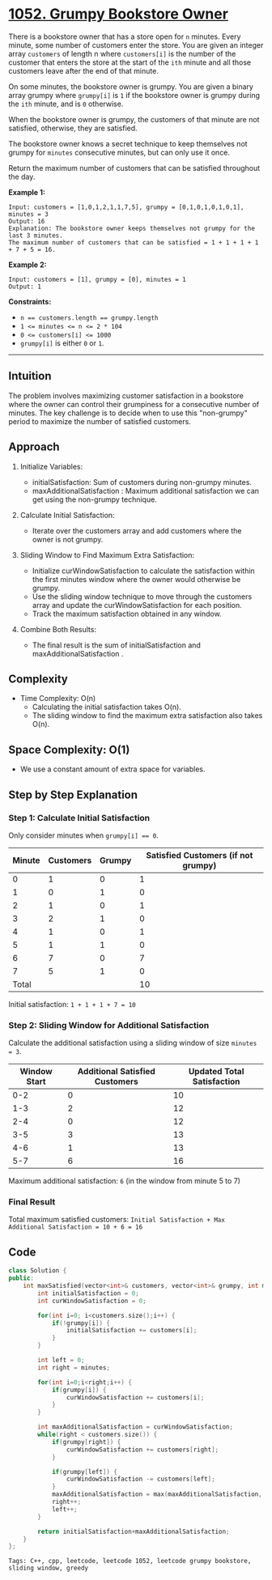 
# [1052. Grumpy Bookstore Owner](https://leetcode.com/problems/grumpy-bookstore-owner/description/)

There is a bookstore owner that has a store open for `n` minutes. Every minute, some number of customers enter the store. You are given an integer array `customers` of length n where `customers[i]` is the number of the customer that enters the store at the start of the `ith` minute and all those customers leave after the end of that minute.

On some minutes, the bookstore owner is grumpy. You are given a binary array grumpy where `grumpy[i]` is `1` if the bookstore owner is grumpy during the `ith` minute, and is `0` otherwise.

When the bookstore owner is grumpy, the customers of that minute are not satisfied, otherwise, they are satisfied.

The bookstore owner knows a secret technique to keep themselves not grumpy for `minutes` consecutive minutes, but can only use it once.

Return the maximum number of customers that can be satisfied throughout the day.

**Example 1:**

    Input: customers = [1,0,1,2,1,1,7,5], grumpy = [0,1,0,1,0,1,0,1], minutes = 3
    Output: 16
    Explanation: The bookstore owner keeps themselves not grumpy for the last 3 minutes. 
    The maximum number of customers that can be satisfied = 1 + 1 + 1 + 1 + 7 + 5 = 16.
**Example 2:**

    Input: customers = [1], grumpy = [0], minutes = 1
    Output: 1
 

**Constraints:**

- `n == customers.length == grumpy.length`
- `1 <= minutes <= n <= 2 * 104`
- `0 <= customers[i] <= 1000`
- `grumpy[i]` is either `0` or `1`.

---

## Intuition
The problem involves maximizing customer satisfaction in a bookstore where the owner can control their grumpiness for a consecutive number of minutes. The key challenge is to decide when to use this "non-grumpy" period to maximize the number of satisfied customers.

## Approach
1. Initialize Variables:

    - initialSatisfaction: Sum of customers during non-grumpy minutes.
    - maxAdditionalSatisfaction : Maximum additional satisfaction we can get using the non-grumpy technique.

2. Calculate Initial Satisfaction:

    - Iterate over the customers array and add customers where the owner is not grumpy.

3. Sliding Window to Find Maximum Extra Satisfaction:

    - Initialize curWindowSatisfaction to calculate the satisfaction within the first minutes window where the owner would otherwise be grumpy.
    - Use the sliding window technique to move through the customers array and update the curWindowSatisfaction for each position.
    - Track the maximum satisfaction obtained in any window.

4. Combine Both Results:

    - The final result is the sum of initialSatisfaction and maxAdditionalSatisfaction .

## Complexity
- Time Complexity: O(n)
    - Calculating the initial satisfaction takes O(n).
    - The sliding window to find the maximum extra satisfaction also takes O(n).
## Space Complexity: O(1)
- We use a constant amount of extra space for variables.

## Step by Step Explanation
### Step 1: Calculate Initial Satisfaction
Only consider minutes when `grumpy[i] == 0`.

| Minute | Customers | Grumpy | Satisfied Customers (if not grumpy) |
|--------|-----------|--------|-------------------------------------|
| 0      | 1         | 0      | 1                                   |
| 1      | 0         | 1      | 0                                   |
| 2      | 1         | 0      | 1                                   |
| 3      | 2         | 1      | 0                                   |
| 4      | 1         | 0      | 1                                   |
| 5      | 1         | 1      | 0                                   |
| 6      | 7         | 0      | 7                                   |
| 7      | 5         | 1      | 0                                   |
| Total  |           |        | 10                                  |

Initial satisfaction: `1 + 1 + 1 + 7 = 10`

### Step 2: Sliding Window for Additional Satisfaction
Calculate the additional satisfaction using a sliding window of size `minutes = 3`.

| Window Start | Additional Satisfied Customers | Updated Total Satisfaction |
|--------------|---------------------------|----------------------------|
| 0-2          | 0                         | 10                         |
| 1-3          | 2                         | 12                         |
| 2-4          | 0                         | 12                         |
| 3-5          | 3                         | 13                         |
| 4-6          | 1                         | 13                         |
| 5-7          | 6                         | 16                         |

Maximum additional satisfaction: `6` (in the window from minute 5 to 7)

### Final Result
Total maximum satisfied customers: `Initial Satisfaction + Max Additional Satisfaction = 10 + 6 = 16`

## Code

```cpp
class Solution {
public:
    int maxSatisfied(vector<int>& customers, vector<int>& grumpy, int minutes) {
        int initialSatisfaction = 0;
        int curWindowSatisfaction = 0;

        for(int i=0; i<customers.size();i++) {
            if(!grumpy[i]) {
                initialSatisfaction += customers[i];
            }
        }

        int left = 0;
        int right = minutes;

        for(int i=0;i<right;i++) {
            if(grumpy[i]) {
                curWindowSatisfaction += customers[i];
            }
        }

        int maxAdditionalSatisfaction = curWindowSatisfaction;
        while(right < customers.size()) {
            if(grumpy[right]) {
                curWindowSatisfaction += customers[right];
            }

            if(grumpy[left]) {
                curWindowSatisfaction -= customers[left];
            }
            maxAdditionalSatisfaction = max(maxAdditionalSatisfaction, curWindowSatisfaction);
            right++;
            left++;
        }

        return initialSatisfaction+maxAdditionalSatisfaction;
    }
};
```

    Tags: C++, cpp, leetcode, leetcode 1052, leetcode grumpy bookstore, sliding window, greedy